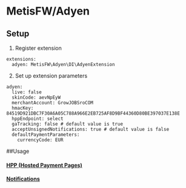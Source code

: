 # MetisFW/Adyen

## Setup

1) Register extension
```
extensions:
  adyen: MetisFW\Adyen\DI\AdyenExtension
```

2) Set up extension parameters

```neon
adyen:
  live: false
  skinCode: aevNpEyW
  merchantAccount: GrowJOBSroCOM
  hmacKey: 84519D921DBC7F30A6A05C788A966E2EB725AF8D9BF44360D80BE397037E138E
  hppEndpoint: select
  gaTracking: false # default value is true 
  acceptUnsignedNotifications: true # default value is false
  defaultPaymentParameters:
    currencyCode: EUR
```

##Usage

#### [HPP (Hosted Payment Pages)](https://github.com/MetisFW/Adyen/blob/master/docs/en/hpp.md)

#### [Notifications](https://github.com/MetisFW/Adyen/blob/master/docs/en/notification.md)
